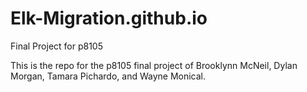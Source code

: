# Elk-Migration.github.io
Final Project for p8105

This is the repo for the p8105 final project of Brooklynn McNeil, Dylan Morgan, Tamara Pichardo, and Wayne Monical.